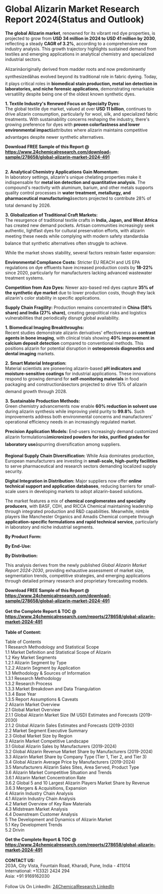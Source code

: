 <h1>Global Alizarin Market Research Report 2024(Status and Outlook)</h1><p><strong>The global Alizarin market</strong>, renowned for its vibrant red dye properties, is projected to grow from <strong>USD 34 million in 2024 to USD 41 million by 2030</strong>, reflecting a steady <strong>CAGR of 3.2%</strong>, according to a comprehensive new industry analysis. This growth trajectory highlights sustained demand from textiles and emerging applications in analytical chemistry and specialized industrial sectors.</p><p>Alizarinâoriginally derived from madder roots and now predominantly synthesizedâhas evolved beyond its traditional role in fabric dyeing. Today, it plays critical roles in <strong>biomedical stain production, metal ion detection in laboratories, and niche forensic applications</strong>, demonstrating remarkable versatility despite being one of the oldest known synthetic dyes.</p><p><strong>1. Textile Industry's Renewed Focus on Specialty Dyes:</strong><br>
The global textile dye market, valued at over <strong>USD 11 billion</strong>, continues to drive alizarin consumption, particularly for wool, silk, and specialized fabric treatments. With sustainability concerns reshaping the industry, there's growing preference for dyes with <strong>proven colorfastness and lower environmental impact</strong>âattributes where alizarin maintains competitive advantages despite newer synthetic alternatives.</p><div><b>Download FREE Sample of this Report @ 
            <a href="https://www.24chemicalresearch.com/download-sample/278658/global-alizarin-market-2024-491">
            https://www.24chemicalresearch.com/download-sample/278658/global-alizarin-market-2024-491</a></b></div><br><p><strong>2. Analytical Chemistry Applications Gain Momentum:</strong><br>
In laboratory settings, alizarin's unique chelating properties make it indispensable for <strong>metal ion detection and quantitative analysis</strong>. The compound's reactivity with aluminum, barium, and other metals supports quality control processes in <strong>water treatment, metallurgy, and pharmaceutical manufacturing</strong>âsectors projected to contribute 28% of total demand by 2026.</p><p><strong>3. Globalization of Traditional Craft Markets:</strong><br>
The resurgence of traditional textile crafts in <strong>India, Japan, and West Africa</strong> has created new demand pockets. Artisan communities increasingly seek authentic, lightfast dyes for cultural preservation efforts, with alizarin meeting these needs while complying with modern safety standardsâa balance that synthetic alternatives often struggle to achieve.</p><p>While the market shows stability, several factors restrain faster expansion:</p><p><strong>Environmental Compliance Costs:</strong> Stricter EU REACH and US EPA regulations on dye effluents have increased production costs by <strong>18-22%</strong> since 2020, particularly for manufacturers lacking advanced wastewater treatment systems.</p><p><strong>Competition from Azo Dyes:</strong> Newer azo-based red dyes capture <strong>35% of the synthetic dye market</strong> due to lower production costs, though they lack alizarin's color stability in specific applications.</p><p><strong>Supply Chain Fragility:</strong> Production remains concentrated in <strong>China (58% share) and India (27% share)</strong>, creating geopolitical risks and logistics vulnerabilities that periodically disrupt global availability.</p><p><strong>1. Biomedical Imaging Breakthroughs:</strong><br>
Recent studies demonstrate alizarin derivatives' effectiveness as <strong>contrast agents in bone imaging</strong>, with clinical trials showing <strong>40% improvement in calcium deposit detection</strong> compared to conventional methods. This positions alizarin for potential disruption in <strong>osteoporosis diagnostics and dental imaging</strong> markets.</p><p><strong>2. Smart Material Integration:</strong><br>
Material scientists are pioneering alizarin-based <strong>pH indicators and moisture-sensitive coatings</strong> for industrial applications. These innovations respond to growing demand for <strong>self-monitoring materials</strong> in food packaging and constructionâsectors projected to drive 15% of alizarin demand growth through 2028.</p><p><strong>3. Sustainable Production Methods:</strong><br>
Green chemistry advancements now enable <strong>60% reduction in solvent use</strong> during alizarin synthesis while improving yield purity to <strong>99.8%</strong>. Such improvements address both environmental concerns and manufacturers' operational efficiency needs in an increasingly regulated market.</p><p><strong>Precision Application Models:</strong> End-users increasingly demand customized alizarin formulationsâ<strong>micronized powders for inks, purified grades for laboratory use</strong>âspurring diversification among suppliers.</p><p><strong>Regional Supply Chain Diversification:</strong> While Asia dominates production, European manufacturers are investing in <strong>small-scale, high-purity facilities</strong> to serve pharmaceutical and research sectors demanding localized supply security.</p><p><strong>Digital Integration in Distribution:</strong> Major suppliers now offer <strong>online technical support and application databases</strong>, reducing barriers for small-scale users in developing markets to adopt alizarin-based solutions.</p><p>The market features a mix of <strong>chemical conglomerates and specialty producers</strong>, with BASF, CDH, and RICCA Chemical maintaining leadership through integrated production and R&amp;D capabilities. Meanwhile, nimble players like Manchester Organics and Amadis Chemical compete through <strong>application-specific formulations and rapid technical service</strong>, particularly in laboratory and niche industrial segments.</p><p><strong>By Product Form:</strong></p><p><strong>By End-Use:</strong></p><p><strong>By Distribution:</strong></p><p>This analysis derives from the newly published <em>Global Alizarin Market Report 2024-2030</em>, providing exhaustive assessment of market size, segmentation trends, competitive strategies, and emerging applications through detailed primary research and proprietary forecasting models.</p><div><b>Download FREE Sample of this Report @ 
            <a href="https://www.24chemicalresearch.com/download-sample/278658/global-alizarin-market-2024-491">
            https://www.24chemicalresearch.com/download-sample/278658/global-alizarin-market-2024-491</a></b></div><br><div><b>Get the Complete Report & TOC @ 
            <a href="https://www.24chemicalresearch.com/reports/278658/global-alizarin-market-2024-491">
            https://www.24chemicalresearch.com/reports/278658/global-alizarin-market-2024-491</a></b></div><br>
            <b>Table of Content:</b><p>Table of Contents<br />
1 Research Methodology and Statistical Scope<br />
1.1 Market Definition and Statistical Scope of Alizarin<br />
1.2 Key Market Segments<br />
1.2.1 Alizarin Segment by Type<br />
1.2.2 Alizarin Segment by Application<br />
1.3 Methodology & Sources of Information<br />
1.3.1 Research Methodology<br />
1.3.2 Research Process<br />
1.3.3 Market Breakdown and Data Triangulation<br />
1.3.4 Base Year<br />
1.3.5 Report Assumptions & Caveats<br />
2 Alizarin Market Overview<br />
2.1 Global Market Overview<br />
2.1.1 Global Alizarin Market Size (M USD) Estimates and Forecasts (2019-2030)<br />
2.1.2 Global Alizarin Sales Estimates and Forecasts (2019-2030)<br />
2.2 Market Segment Executive Summary<br />
2.3 Global Market Size by Region<br />
3 Alizarin Market Competitive Landscape<br />
3.1 Global Alizarin Sales by Manufacturers (2019-2024)<br />
3.2 Global Alizarin Revenue Market Share by Manufacturers (2019-2024)<br />
3.3 Alizarin Market Share by Company Type (Tier 1, Tier 2, and Tier 3)<br />
3.4 Global Alizarin Average Price by Manufacturers (2019-2024)<br />
3.5 Manufacturers Alizarin Sales Sites, Area Served, Product Type<br />
3.6 Alizarin Market Competitive Situation and Trends<br />
3.6.1 Alizarin Market Concentration Rate<br />
3.6.2 Global 5 and 10 Largest Alizarin Players Market Share by Revenue<br />
3.6.3 Mergers & Acquisitions, Expansion<br />
4 Alizarin Industry Chain Analysis<br />
4.1 Alizarin Industry Chain Analysis<br />
4.2 Market Overview of Key Raw Materials<br />
4.3 Midstream Market Analysis<br />
4.4 Downstream Customer Analysis<br />
5 The Development and Dynamics of Alizarin Market <br />
5.1 Key Development Trends<br />
5.2 Drivin</p><div><b>Get the Complete Report & TOC @ 
            <a href="https://www.24chemicalresearch.com/reports/278658/global-alizarin-market-2024-491">
            https://www.24chemicalresearch.com/reports/278658/global-alizarin-market-2024-491</a></b></div><br><b>CONTACT US:</b><br>
            203A, City Vista, Fountain Road, Kharadi, Pune, India - 411014<br>
            International: +1(332) 2424 294<br>
            Asia: +91 9169162030 <br><br>
            Follow Us On LinkedIn: <a href="https://www.linkedin.com/company/24chemicalresearch/">24ChemicalResearch LinkedIn</a>